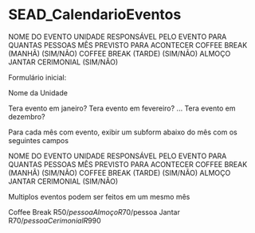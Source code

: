 # SEAD_CalendarioEventos


NOME DO EVENTO	UNIDADE RESPONSÁVEL PELO EVENTO	PARA QUANTAS PESSOAS	MÊS PREVISTO PARA ACONTECER	COFFEE BREAK (MANHÃ) (SIM/NÃO)	COFFEE BREAK (TARDE)  (SIM/NÃO) 	ALMOÇO	JANTAR	CERIMONIAL (SIM/NÃO)

Formulário inicial:

Nome da Unidade

Tera evento em janeiro?
Tera evento em fevereiro?
...
Tera evento em dezembro?


Para cada mês com evento, exibir um subform abaixo do mês com os seguintes campos

NOME DO EVENTO	UNIDADE RESPONSÁVEL PELO EVENTO	PARA QUANTAS PESSOAS	MÊS PREVISTO PARA ACONTECER	COFFEE BREAK (MANHÃ) (SIM/NÃO)	COFFEE BREAK (TARDE)  (SIM/NÃO) 	ALMOÇO	JANTAR	CERIMONIAL (SIM/NÃO)

Multiplos eventos podem ser feitos em um mesmo mês

Coffee Break R$50/pessoa
Almoço R$70/pessoa
Jantar R$70/pessoa
Cerimonial R$990
